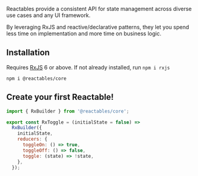 Reactables provide a consistent API for state management across diverse use cases and any UI framework.

By leveraging RxJS and reactive/declarative patterns, they let you spend less time on implementation and more time on business logic.

## Installation

Requires <a href="https://rxjs.dev/" target="_blank" rel="noreferrer">RxJS</a> 6 or above. If not already installed, run `npm i rxjs`

`npm i @reactables/core`

## Create your first Reactable!

```javascript
import { RxBuilder } from '@reactables/core';

export const RxToggle = (initialState = false) =>
  RxBuilder({
    initialState,
    reducers: {
      toggleOn: () => true,
      toggleOff: () => false,
      toggle: (state) => !state,
    },
  });

```

